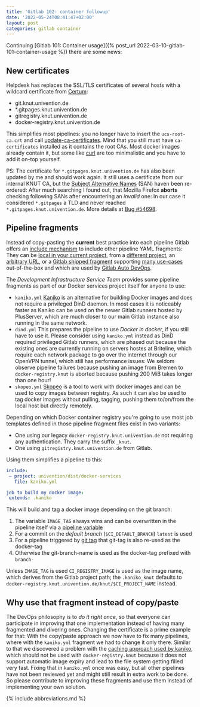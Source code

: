 ```yaml
---
title: 'Gitlab 102: container followup'
date: '2022-05-24T08:41:47+02:00'
layout: post
categories: gitlab container
---
```


Continuing [Gitlab 101: Container usage]({% post_url 2022-03-10-gitlab-101-container-usage %}) there are some news:

## New certificates

Helpdesk has replaces the SSL/TLS certificates of several hosts with a wildcard certificate from [Certum](https://www.certum.eu/):

- git.knut.univention.de
- \*.gitpages.knut.univention.de
- gitregistry.knut.univention.de
- docker-registry.knut.univention.de

This simplifies most pipelines:
you no longer have to insert the `ucs-root-ca.crt` and call [update-ca-certificates](man:update-ca-certificates(8)).
Mind that you still must have `ca-certificates` installed as it contains the root CAs.
Most docker images already contain it, but some like [curl](https://hub.docker.com/r/curlimages/curl) are too minimalistic and you have to add it on-top yourself.

PS: The certificate for `*.gitpages.knut.univention.de` has also been updated by me and should work again.
It still uses a certificate from our internal KNUT CA, but the [Subject Alternative Names](https://en.wikipedia.org/wiki/Subject_Alternative_Name) (SAN) haven been re-ordered:
After much searching I found out, that Mozilla Firefox **aborts** checking following SANs after encountering an *invalid* one:
In our case it considered `*.gitpages` a TLD and never reached `*.gitpages.knut.univention.de`.
More details at  [Bug #54698](https://forge.univention.org/bugzilla/show_bug.cgi?id=54697#c3).

## Pipeline fragments

Instead of copy-pasting the **current** best practice into each pipeline Gitlab offers an [include mechanism](https://docs.gitlab.com/ee/ci/yaml/#include) to include other pipeline YAML fragments:
They can be [local in your current project](https://docs.gitlab.com/ee/ci/yaml/#includelocal), from a [different project](https://docs.gitlab.com/ee/ci/yaml/#includefile), an [arbitrary URL](https://docs.gitlab.com/ee/ci/yaml/#includeremote), or a [Gitlab shipped fragment](https://docs.gitlab.com/ee/ci/yaml/#includetemplate) supporting [many use-cases](https://gitlab.com/gitlab-org/gitlab/-/tree/master/lib/gitlab/ci/templates) out-of-the-box and which are used by [Gitlab Auto DevOps](https://docs.gitlab.com/ee/topics/autodevops/).

The *Development Infrastructure Service Team* provides some pipeline fragments as part of our Docker services project itself for anyone to use:

- `kaniko.yml`
  [Kaniko](https://github.com/GoogleContainerTools/kaniko) is an alternative for building Docker images and does not require a privileged DinD daemon.
  In most cases it is noticeably faster as Kaniko can be used on the newer Gitlab runners hosted by PlusServer, which are much closer to our main Gitlab instance also running in the same network.
- `dind.yml`
  This prepares the pipeline to use *Docker in docker*, if you still have to use it.
  Please consider using `kaniko.yml` instead as DinD required privileged Gitlab runners, which are phased out because the existing ones are currently running on servers hostes at Briteline, which require each network package to go over the internet through our OpenVPN tunnel, which still has performance issues:
  We seldom observe pipeline failures because pushing an image from Bremen to `docker-registry.knut` is aborted because pushing 200 MiB takes longer than one hour!
- `skopeo.yml`
  [Skopeo](https://github.com/containers/skopeo) is a tool to work with docker images and can be used to copy images between registry.
  As such it can also be used to tag docker images without pulling, tagging, pushing them to/on/from the local host but directly remotely.

Depending on which Docker container registry you're going to use most job templates defined in those pipeline fragment files exist in two variants:

- One using our legacy `docker-registry.knut.univention.de` not requiring any authentication.
  They carry the suffix `_knut`.
- One using `gitregistry.knut.univention.de` from Gitlab.

Using them simplifies a pipeline to this:
```yaml
include:
 – project: univention/dist/docker-services
   file: kaniko.yml

job to build my docker image:
 extends: .kaniko
```

This will build and tag a docker image depending on the git branch:

1. The variable `IMAGE_TAG` always wins and can be overwritten in the pipeline itself via a [pipeline variable](https://docs.gitlab.com/ee/ci/yaml/#variables)
2. For a commit on the *default branch* (`$CI_DEFAULT_BRANCH`) `latest` is used
3. For a pipeline triggered by [git tag](https://git-scm.com/book/en/v2/Git-Basics-Tagging) that git-tag is also re-used as the docker-tag
4. Otherwise the git-branch-name is used as the docker-tag prefixed with `branch-`

Unless `IMAGE_TAG` is used `CI_REGISTRY_IMAGE` is used as the image name, which derives from the Gitlab project path;
the `.kaniko_knut` defaults to `docker-registry.knut.univention.de/knut/$CI_PROJECT_NAME` instead.

## Why use that fragment instead of copy/paste

The DevOps philosophy is to *do it right once*, so that everyone can participate in improving that one implementation instead of having many fragmented and divering ones.
Changing the certificate is a prime example for that:
With the copy/paste approach we now have to fix many pipelines, where with the `kaniko.yml` fragment we had to change it only there.
Similar to that we discovered a problem with the [caching approach used by kaniko](https://cloud.google.com/build/docs/kaniko-cache), which should not be used with `docker-registry.knut` because it does not support automatic image expiry and lead to the file system getting filled very fast.
Fixing that in `kaniko.yml` once was easy, but all other pipelines have not been reviewed yet and might still result in extra work to be done.
So please contribute to improving these fragments and use them instead of implementing your own solution.

{% include abbreviations.md %}
